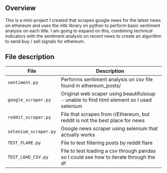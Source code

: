## Overview

This is a mini-project I created that scrapes google news for the latest news on ethereum and uses the nltk library
on python to perform basic sentiment analysis on each title. I am going to expand on this, combining technical indicators
with the sentiment analysis on recent news to create an algorithm to send buy / sell signals for ethereum.

## File description

| File        | Description |
|---------------------|-------------|
| `sentiment.py`      | Performs sentiment analysis on csv file found in ethereum_posts/ |
| `google_scraper.py` | Original web scaper using beautifulsoup - unable to find html element so I used selenium |
| `reddit_scraper.py` | File that scrapes from r/Ethereum, but reddit is not the best place for news |
| `selenium_scraper.py` | Google news scraper using selenium that actually works |
| `TEST_FLARE.py`      | File to test filtering posts by reddit flare |
| `TEST_LOAD_CSV.py`   | File to test loading a csv through pandas so I could see how to iterate through the df |